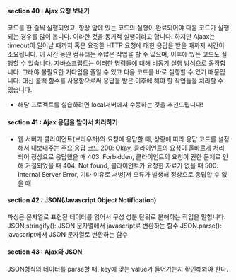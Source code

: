 #### section 40 : Ajax 요청 보내기

코드를 한 줄씩 실행되었고, 항상 앞에 있는 코드의 실행이 완료되어야 다음 코드가 실행되는 경우를 많이 봅니다. 이라한 것을 동기적 실행이라고 합니다.
하지만 Ajaax는 timeout이 일어날 때까지 혹은 요청한 HTTP 요청에 대한 응답을 받을 때까지 시간이 소요됩니다. 이 시간 동안 컴퓨터는 수많은 작업을 할 수 있으며, 이후에 있는 코드도 실행할 수 있습니다. 자바스크립트는 이러한 명령들에 대해 비동기 실행 방식으로 동작합니다. 그래야 불필요한 기다임을 줄일 수 있고 다음 코드를 바로 실행할 수 있기 때문입니다. 대신 콜백 함수를 사용함으로써 응답을 받은 이후에 해야 할 작업들을 처리할 수 있습니다.

* 해당 프로젝트를 실습하려면 local서버에서 수동하는 것을 추천드립니다!


#### section 41 : Ajax 응답을 받아서 처리하기

* 웹 서버가 클라이언트(브라우저)의 요청에 응답할 때, 상황에 따라 응답 코드를 설정해서 내보내주는 주요 응답 코드
200: Okay, 클라이언트의 요청이 올바르게 처리되어 정상으로 응답했을 때
403: Forbidden, 클라이언트의 요청이 권한 문제로 인해 거절되었을 때
404: Not found, 클라이언트가 요청한 자료가 없을 때
500: Internal Server Error, 기타 이유로 서벙[서 오류가 발생해 정상으로 응답할 수 없을 때


#### section 42 : JSON(Javascript Object Notification)

파싱은 문자열로 표현된 데이터를 읽어서 구성 성분 단위로 분해하는 작업을 말합니다.
JSON.stringify(): JSON 문자열에서 javascript로 변환하는 함수
JSON.parse(): javascript에서 JSON 문자열로 변환하는 함수


#### section 43 : Ajax와 JSON

JSON형식의 데이터를 parse할 때, key에 맞는 value가 들어가는지 확인해봐야 한다.

